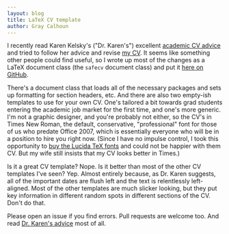 ```yaml
---
layout: blog
title: LaTeX CV template
author: Gray Calhoun
---
```


I recently read Karen Kelsky's ("Dr. Karen's") excellent [academic CV
advice][1] and tried to follow her advice and revise [my CV][2]. It
seems like something other people could find useful, so I wrote up
most of the changes as a LaTeX document class (the `safecv` document
class) and put it [here on GitHub][3].

There's a document class that loads all of the necessary packages and
sets up formatting for section headers, etc. And there are also two
empty-ish templates to use for your own CV. One's tailored a bit
towards grad students entering the academic job market for the first
time, and one's more generic. I'm not a graphic designer, and you're
probably not either, so the CV's in Times New Roman, the default,
conservative, "professional" font for those of us who predate Office
2007, which is essentially everyone who will be in a position to hire
you right now. (Since I have no impulse control, I took this
opportunity to [buy the Lucida TeX fonts][4] and could not be happier
with them CV. But my wife still insists that my CV looks better in
Times.)

Is it a great CV template? Nope. Is it better than most of the other
CV templates I've seen? Yep. Almost entirely because, as Dr. Karen
suggests, all of the important dates are flush left and the text is
relentlessly left-aligned. Most of the other templates are much
slicker looking, but they put key information in different random
spots in different sections of the CV. Don't do that.

Please open an issue if you find errors. Pull requests are welcome
too. And read [Dr. Karen's advice][1] most of all.

[1]: http://theprofessorisin.com/2012/01/12/dr-karens-rules-of-the-academic-cv/
[2]: http://gray.clhn.org/dl/calhoun-cv.pdf
[3]: https://github.com/grayclhn/safecv
[4]: https://tug.org/store/lucida/
